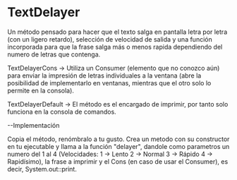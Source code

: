 # TextDelayer
Un método pensado para hacer que el texto salga en pantalla letra por letra (con un ligero retardo), 
selección de velocidad de salida y una función incorporada para que la frase salga más o menos rapida 
dependiendo del numero de letras que contenga. 

TextDelayerCons -> Utiliza un Consumer (elemento que no conozco aún) para enviar la impresión de letras individuales a 
la ventana (abre la posibilidad de implementarlo en ventanas, mientras que el otro solo lo permite en la consola).

TextDelayerDefault -> El método es el encargado de imprimir, por tanto solo funciona en la consola de comandos. 

--Implementación

Copia el método, renómbralo a tu gusto. 
Crea un metodo con su constructor en tu ejecutable y llama a la función "delayer", dandole como parametros 
un numero del 1 al 4 (Velocidades: 1 -> Lento 2 -> Normal 3 -> Rápido 4 -> Rapidísimo),
 la frase a imprimir y el Cons (en caso de usar el Consumer), es decir, System.out::print.
